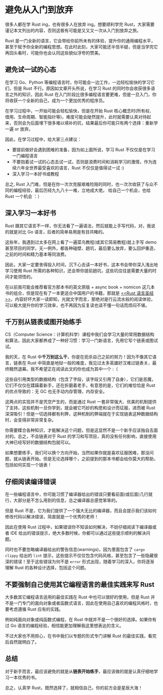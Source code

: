 # 避免从入门到放弃

很多人都在学 Rust ing，也有很多人在放弃 ing。想要顺利学完 Rust，大家需要谨记本文列出的内容，否则这极有可能是又又又一次从入门到放弃之旅。

Rust 是一门全新的语言，它会带给你前所未有的体验，提升你的通用编程水平，甚至于赋予你全新的编程思想。在此时此刻，大家可能还半信半疑，但是当学完它再回头看时，可能你也会认同这些貌似浮夸的赞美。

## 避免试一试的心态

在学习 Go、Python 等编程语言时，你可能会一边工作，一边轻松愉快的学习它们，但是 Rust 不行。原因如文章开头所说，在学习 Rust 的同时你会收获很多语言之外的知识，因此 Rust 在入门阶段比很多编程语言要更难，但是一旦入门，你将收获一个全新的自己，成为一个更加优秀的程序员。

在学习过程中，一开始可能会轻松愉快，但是在开始 Rust 核心概念时(所有权、借用、生命周期、智能指针等)，难度可能会陡然提升，此时就需要认真对待起来，否则会为后面埋下很多难以填补的坑，结果最后你可能只有两个选择：重新学一遍 or 放弃。

因此，在学习过程中，给大家三点建议：

- 要提前做好会遇到困难的准备，因为如上面所说，学习 Rust 不仅仅是在学习一门编程语言
- 不要抱着试一试的心态去试一试，否则是浪费时间和消耗学习的激情，作为连续六年全世界最受喜欢的语言，Rust 不仅仅是值得试一试 :)
- 深入学习一本好书或教程

总之, Rust 入门难，但是在你一次次克服艰难险阻的同时，也一次次收获了与众不同的编程经验，最后历经九九八十一难，立地成大佬。 给自己一个机会，也给 Rust 一个机会 ：）

## 深入学习一本好书

Rust 跟其它语言不一样，你无法看了一遍语法，然后就能上手写代码，对，我说的就是对比 Go 语言，后者的简单易用是有目共睹的。

这些年，我遇到过太多在网上看了一遍菜鸟教程(或其它简易教程)就上手写 demo 甚至项目的同学，无一例外，都各种碰壁、趟坑，最后要么放弃，要么回炉重造，之前的时间和精力基本等同浪费。

因此，大家一定要舍得投入时间，沉下心去读一本好书，这本书会带你深入浅出地学习使用 Rust 所需的各种知识，还会带你提前趟坑，这些坑往往是需要大量的时间才能领悟的。

在以前我可能会推荐看官方那本书的英文原版 + async book + nomicon 这几本书的组合，但是现在有了一本更适合中国用户的书籍，那就是 [<<Rust 语言圣经>>](https://github.com/sunface/rust-course)，内容好坏大家一读即知，光就文字而言，那绝对是行云流水般的阅读体验，可以极大提升你的学习效率，也不再因为反复读也读不懂一句话而烦闷不堪。

## 千万别从链表或图开始练手

CS（Computer Science：计算机科学）课程中我们会学习大量的常用数据结构和算法，因此大家都养成了一种好习惯：学习一门新语言，先用它写个链表或图试试。

我的天，在 Rust 中**千万别这么干**，你是在扼杀自己之前的努力！因为不像其它语言，链表在 Rust 中简直是地狱一般的难度，我见过太多英雄好汉难过链表关，最终黯然退幕。我不希望正在阅读此文的你也成为其中一个 :（

这些自引用类型的数据结构（包含了字段，该字段又引用了自身），它们是恶魔，它们不仅仅在蹂躏着新手，还在折磨着老手，有意思的是，它们的难恰恰是 Rust 的优点导致的：无 GC 也无手动内存管理，内存安全。

这两点的实现并不是凭空产生的，而是通过 Rust 一套非常强大、优美的机制提供了支持，这些机制一旦你学到，就会被它巧妙的构思和设计而征服，进而被 Rust 深深吸引！但是一切选择都有利弊，这种机制的弊端就在于实现链表这种数据结构时，会变得非常非常复杂。

你需要糅合各种知识，才能解决这个问题，但是这显然不是一个新手应该独自去面对的。总之，不会链表对于 Rust 的学习和写项目，真的没有任何影响，直接使用大神已经写好的数据结构包就可以。

如果想要练手，我们可以换个方向开始，当然如果你就是喜欢征服困难，那没问题，就从链表开始。但是无论选择哪个，之前提到的那本书都会给你莫大的帮助，包括如何实现一个链表！

## 仔细阅读编译错误

在一些编程语言中，你可能习惯了编译器给出的错误只要看前面(或后面)几行就行，大部分是不怎么用到的信息，总之编译器总感觉笨笨的。

但是 Rust 不是，它为我们提供了一个强大无比的编译器，而且会提示我们该如何修改代码以解决错误，简直就是一个优秀的老师！

因此在使用 Rust 过程中，如果错误你不知该如何解决，不妨仔细阅读下编译器或者 IDE 给出的错误提示，绝大多数时候，你都可以通过这些提示顺利的解决问题。

同时也不要忽略编译器给出的警告信息(warnings)，因为里面包含了 `cargo clippy` 给出的 `lint` 提示，这些提示不仅仅包含代码风格，甚至包含了一些隐藏很深的错误！至于这些错误为何不是 `error` 形式出现，随着学习的深入，你将逐渐理解 Rust 的各种设计选择，包括这个问题。

## 不要强制自己使用其它编程语言的最佳实践来写 Rust

大多数其它编程语言适用的最佳实践在 Rust 中也可以很好的使用，但是 Rust 并不是一门专门的面向对象或者函数式语言，因此在使用自己喜欢的编程风格时，也要考虑遵循 Rust 应有的实践。

例如纯面向对象或纯函数式编程，在 Rust 中就并不是一个很好的选择。如果你有过 Go 语言的编程经验，相信能更加理解我这里想表达的含义。

不过大家也不用担心，在书中我们以专题的形式专门讲解 Rust 的最佳实践，看完后自然就明白了。

## 总结

对于新手而言，最应该避免的就是从**链表开始练手**，最应该做的就是认真仔细地学习一本优秀的书。

总之，认真学 Rust，既然选择了，就相信自己，你的前方会是星辰大海！

